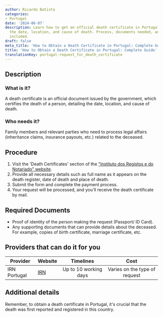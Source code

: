 ```yaml
---
author: Ricardo Batista
categories:
- Portugal
date: '2024-06-07'
description: Learn how to get an official death certificate in Portugal detailing
  the date, location, and cause of death. Process, documents needed, and providers
  included.
draft: false
meta_title: 'How to Obtain a Death Certificate in Portugal: Complete Guide'
title: 'How to Obtain a Death Certificate in Portugal: Complete Guide'
translationKey: portugal-request_for_death_certificate
---
```



## Description
### What is it?
A death certificate is an official document issued by the government, which certifies the death of a person, detailing the date, location, and cause of death. 

### Who needs it?
Family members and relevant parties who need to process legal affairs (inheritance claims, insurance payouts, etc.) related to the deceased.

## Procedure

1. Visit the 'Death Certificates' section of the ["Instituto dos Registos e do Notariado" website](https://irn.justica.gov.pt/Declaracao-de-obito-online).
2. Provide all necessary details such as full name as it appears on the death register, date of death and place of death.
3. Submit the form and complete the payment process.
4. Your request will be processed, and you'll receive the death certificate by mail.

## Required Documents

- Proof of identity of the person making the request (Passport/ ID Card).
- Any supporting documents that can provide details about the deceased. For example, copies of birth certificate, marriage certificate, etc.

## Providers that can do it for you

| Provider            |     Website                |     Timelines    |       Cost           |
| --------------- | ------------------- |  :-------------: | :-------------: |
| IRN Portugal  |  [IRN](https://www.irn.justica.gov.pt/)  | Up to 10 working days | Varies on the type of request |

## Additional details
Remember, to obtain a death certificate in Portugal, it's crucial that the death was first reported and registered in this country.